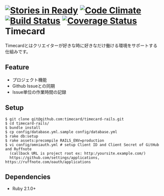 [![Stories in Ready](https://badge.waffle.io/timecard/timecard-rails.png?label=ready&title=Ready)](https://waffle.io/timecard/timecard-rails)
[![Code Climate](https://codeclimate.com/github/timecard/timecard-rails/badges/gpa.svg)](https://codeclimate.com/github/timecard/timecard-rails)
[![Build Status](https://travis-ci.org/timecard/timecard-rails.svg?branch=master)](https://travis-ci.org/timecard/timecard-rails)
[![Coverage Status](https://coveralls.io/repos/timecard/timecard-rails/badge.png)](https://coveralls.io/r/timecard/timecard-rails)
Timecard
========
Timecardとはクリエイターが好きな時に好きなだけ働ける環境をサポートする仕組みです。

Feature
-------
* プロジェクト機能
* Github Issueとの同期
* Issue単位の作業時間の記録

Setup
-----
    $ git clone git@github.com:timecard/timecard-rails.git
    $ cd timecard-rails/
    $ bundle install
    $ cp config/database.yml.sample config/database.yml
    $ rake db:setup
    $ rake assets:precompile RAILS_ENV=production
    $ vi config/omniauth.yml # setup Client ID and Client Secret of GitHub and Ruffnote
      (callback URL is project root ex: http:/yoursite.example.com/)  
      https://github.com/settings/applications, https://ruffnote.com/oauth/applications

Dependencies
------------

* Ruby 2.1.0+
